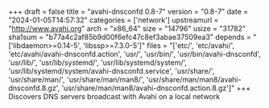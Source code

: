 +++
draft = false
title = "avahi-dnsconfd 0.8-7"
version = "0.8-7"
date = "2024-01-05T14:57:32"
categories = ['network']
upstreamurl = "http://www.avahi.org"
arch = "x86_64"
size = "14796"
usize = "31782"
sha1sum = "b77a4c2af85b9d00f6efc47c8ef3abae37509ea3"
depends = "['libdaemon>=0.14-5', 'libssp>=7.3.0-5']"
files = "['etc/', 'etc/avahi/', 'etc/avahi/avahi-dnsconfd.action', 'usr/', 'usr/bin/', 'usr/bin/avahi-dnsconfd', 'usr/lib/', 'usr/lib/systemd/', 'usr/lib/systemd/system/', 'usr/lib/systemd/system/avahi-dnsconfd.service', 'usr/share/', 'usr/share/man/', 'usr/share/man/man8/', 'usr/share/man/man8/avahi-dnsconfd.8.gz', 'usr/share/man/man8/avahi-dnsconfd.action.8.gz']"
+++
Discovers DNS servers broadcast with Avahi on a local network